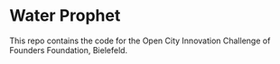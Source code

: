 # Water Prophet

This repo contains the code for the Open City Innovation Challenge of Founders Foundation, Bielefeld.
